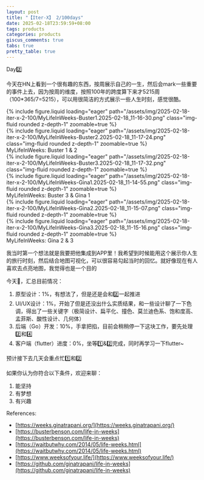 ```yaml
---
layout: post
title: "【Iter-X】 2/100days"
date: 2025-02-18T23:59:59+08:00
tags: products
categories: products
giscus_comments: true
tabs: true
pretty_table: true
---
```


Day2️⃣

今天在HN上看到一个很有趣的东西，按周展示自己的一生，然后会mark一些重要的事件上去，因为按周的维度，按照100年的跨度算下来才5215周（100\*365/7=5215），可以用很简洁的方式展示一些人生时刻，感觉很酷。

<div class="row mt-3">
    <div class="col-sm mt-0 mb-0">
        {% include figure.liquid loading="eager" path="/assets/img/2025-02-18-iter-x-2-100/MyLifeInWeeks-Buster1.2025-02-18_11-16-30.png" class="img-fluid rounded z-depth-1" zoomable=true %}
    </div>
    <div class="col-sm mt-0 mb-0">
        {% include figure.liquid loading="eager" path="/assets/img/2025-02-18-iter-x-2-100/MyLifeInWeeks-Buster2.2025-02-18_11-17-24.png" class="img-fluid rounded z-depth-1" zoomable=true %}
    </div>
</div>
<div class="caption mt-0">
    MyLifeInWeeks: Buster 1 & 2
</div>

<div class="row mt-3">
    <div class="col-sm mt-0 mb-0">
        {% include figure.liquid loading="eager" path="/assets/img/2025-02-18-iter-x-2-100/MyLifeInWeeks-Buster3.2025-02-18_11-17-32.png" class="img-fluid rounded z-depth-1" zoomable=true %}
    </div>
    <div class="col-sm mt-0 mb-0">
        {% include figure.liquid loading="eager" path="/assets/img/2025-02-18-iter-x-2-100/MyLifeInWeeks-Gina1.2025-02-18_11-14-55.png" class="img-fluid rounded z-depth-1" zoomable=true %}
    </div>
</div>
<div class="caption mt-0">
    MyLifeInWeeks: Buster 3 & Gina 1
</div>

<div class="row mt-3">
    <div class="col-sm mt-0 mb-0">
        {% include figure.liquid loading="eager" path="/assets/img/2025-02-18-iter-x-2-100/MyLifeInWeeks-Gina2.2025-02-18_11-15-07.png" class="img-fluid rounded z-depth-1" zoomable=true %}
    </div>
    <div class="col-sm mt-0 mb-0">
        {% include figure.liquid loading="eager" path="/assets/img/2025-02-18-iter-x-2-100/MyLifeInWeeks-Gina3.2025-02-18_11-15-16.png" class="img-fluid rounded z-depth-1" zoomable=true %}
    </div>
</div>
<div class="caption mt-0">
    MyLifeInWeeks: Gina 2 & 3
</div>

我当时第一个想法就是我要把他集成到APP里！我希望到时候能用这个展示你人生的旅行时刻，然后结合地图可视化，可以很容易勾起当时的回忆。就好像现在有人喜欢去点亮地图，我觉得也是一个目的

今天🥚，汇总目前情况：

1. 原型设计：1%，有想法了，但是还是会和2️⃣一起推进
2. UI/UX设计：1%，开始了但是还没出什么实质结果，和一些设计聊了一下色调，得出了一些关键字（极简设计、扁平化、撞色、莫兰迪色系、饱和度高、孟菲斯、酸性设计、几何体）
3. 后端（Go）开发：10%，手拿把掐，目前会稍稍停一下这块工作，要先处理2️⃣和4️⃣
4. 客户端（flutter）进度：0%，坐等1️⃣&2️⃣完成，同时再学习一下flutter~

预计接下去几天会重点忙1️⃣和2️⃣

如果你认为你符合以下条件，欢迎来聊：

1. 能坚持
2. 有梦想
3. 有兴趣

References:

- [https://weeks.ginatrapani.org/](https://weeks.ginatrapani.org/)
- [https://busterbenson.com/life-in-weeks](https://busterbenson.com/life-in-weeks)
- [https://waitbutwhy.com/2014/05/life-weeks.html](https://waitbutwhy.com/2014/05/life-weeks.html)
- [https://www.weeksofyour.life/](https://www.weeksofyour.life/)
- [https://github.com/ginatrapani/life-in-weeks](https://github.com/ginatrapani/life-in-weeks)
